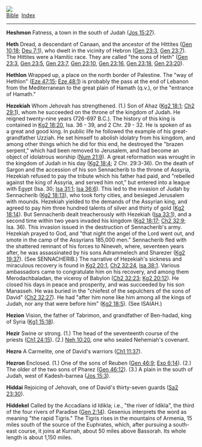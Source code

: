 [![](../../cdshop/ithlogo.png)](../../index)  
[Bible](../index)  [Index](index) 

------------------------------------------------------------------------

<span id="000">**Heshmon**</span> Fatness, a town in the south of Judah
([Jos 15:27](../kjv/jos015.htm#027)).

<span id="001">**Heth**</span> Dread, a descendant of Canaan, and the
ancestor of the Hittites ([Gen 10:18](../kjv/gen010.htm#018); [Deu
7:1](../kjv/deu007.htm#001)), who dwelt in the vicinity of Hebron ([Gen
23:3](../kjv/gen023.htm#003), [Gen 23:7](../kjv/gen023.htm#007)). The
Hittites were a Hamitic race. They are called "the sons of Heth" ([Gen
23:3](../kjv/gen023.htm#003), [Gen 23:5](../kjv/gen023.htm#005), [Gen
23:7](../kjv/gen023.htm#007), [Gen 23:10](../kjv/gen023.htm#010), [Gen
23:16](../kjv/gen023.htm#016), [Gen 23:18](../kjv/gen023.htm#018), [Gen
23:20](../kjv/gen023.htm#020)).

<span id="002">**Hethlon**</span> Wrapped up, a place on the north
border of Palestine. The "way of Hethlon" ([Eze
47:15](../kjv/eze047.htm#015); [Eze 48:1](../kjv/eze048.htm#001)) is
probably the pass at the end of Lebanon from the Mediterranean to the
great plain of Hamath (q.v.), or the "entrance of Hamath."

<span id="003">**Hezekiah**</span> Whom Jehovah has strengthened. (1.)
Son of Ahaz ([Kg2 18:1](../kjv/kg2018.htm#001); [Ch2
29:1](../kjv/ch2029.htm#001)), whom he succeeded on the throne of the
kingdom of Judah. He reigned twenty-nine years (726-697 B.C.). The
history of this king is contained in [Kg2 18:20](../kjv/kg2018.htm#020),
Isa. 36 - 39, and 2 Chr. 29 - 32. He is spoken of as a great and good
king. In public life he followed the example of his great-grandfather
Uzziah. He set himself to abolish idolatry from his kingdom, and among
other things which he did for this end, he destroyed the "brazen
serpent," which had been removed to Jerusalem, and had become an object
of idolatrous worship ([Num 21:9](../kjv/num021.htm#009)). A great
reformation was wrought in the kingdom of Judah in his day ([Kg2
18:4](../kjv/kg2018.htm#004); 2 Chr. 29:3-36). On the death of Sargon
and the accession of his son Sennacherib to the throne of Assyria,
Hezekiah refused to pay the tribute which his father had paid, and
"rebelled against the king of Assyria, and served him not," but entered
into a league with Egypt (Isa. 30; [Isa 31:1](../kjv/isa031.htm#001);
[Isa 36:6](../kjv/isa036.htm#006)). This led to the invasion of Judah by
Sennacherib ([Kg2 18:13](../kjv/kg2018.htm#013)), who took forty cities,
and besieged Jerusalem with mounds. Hezekiah yielded to the demands of
the Assyrian king, and agreed to pay him three hundred talents of silver
and thirty of gold ([Kg2 18:14](../kjv/kg2018.htm#014)). But Sennacherib
dealt treacherously with Hezekiah ([Isa 33:1](../kjv/isa033.htm#001)),
and a second time within two years invaded his kingdom ([Kg2
18:17](../kjv/kg2018.htm#017); [Ch2 32:9](../kjv/ch2032.htm#009); Isa.
36). This invasion issued in the destruction of Sennacherib's army.
Hezekiah prayed to God, and "that night the angel of the Lord went out,
and smote in the camp of the Assyrians 185,000 men." Sennacherib fled
with the shattered remnant of his forces to Nineveh, where, seventeen
years after, he was assassinated by his sons Adrammelech and Sharezer
([Kg2 19:37](../kjv/kg2019.htm#037)). (See SENNACHERIB.) The narrative
of Hezekiah's sickness and miraculous recovery is found in [Kg2
20:1](../kjv/kg2020.htm#001), [Ch2 32:24](../kjv/ch2032.htm#024), [Isa
38:1](../kjv/isa038.htm#001). Various ambassadors came to congratulate
him on his recovery, and among them Merodachbaladan, the viceroy of
Babylon ([Ch2 32:23](../kjv/ch2032.htm#023); [Kg2
20:12](../kjv/kg2020.htm#012)). He closed his days in peace and
prosperity, and was succeeded by his son Manasseh. He was buried in the
"chiefest of the sepulchers of the sons of David" ([Ch2
32:27](../kjv/ch2032.htm#027)). He had "after him none like him among
all the kings of Judah, nor any that were before him" ([Kg2
18:5](../kjv/kg2018.htm#005)). (See ISAIAH.)

<span id="004">**Hezion**</span> Vision, the father of Tabrimon, and
grandfather of Ben-hadad, king of Syria ([Kg1
15:18](../kjv/kg1015.htm#018)).

<span id="005">**Hezir**</span> Swine or strong. (1.) The head of the
seventeenth course of the priests ([Ch1 24:15](../kjv/ch1024.htm#015)).
(2.) [Neh 10:20](../kjv/neh010.htm#020), one who sealed Nehemiah's
covenant.

<span id="006">**Hezro**</span> A Carmelite, one of David's warriors
([Ch1 11:37](../kjv/ch1011.htm#037)).

<span id="007">**Hezron**</span> Enclosed. (1.) One of the sons of
Reuben ([Gen 46:9](../kjv/gen046.htm#009); [Exo
6:14](../kjv/exo006.htm#014)). (2.) The older of the two sons of Pharez
([Gen 46:12](../kjv/gen046.htm#012)). (3.) A plain in the south of
Judah, west of Kadesh-barnea ([Jos 15:3](../kjv/jos015.htm#003)).

<span id="008">**Hiddai**</span> Rejoicing of Jehovah, one of David's
thirty-seven guards ([Sa2 23:30](../kjv/sa2023.htm#030)).

<span id="009">**Hiddekel**</span> Called by the Accadians id Idikla;
i.e., "the river of Idikla", the third of the four rivers of Paradise
([Gen 2:14](../kjv/gen002.htm#014)). Gesenius interprets the word as
meaning "the rapid Tigris." The Tigris rises in the mountains of
Armenia, 15 miles south of the source of the Euphrates, which, after
pursuing a south-east course, it joins at Kurnah, about 50 miles above
Bassorah. Its whole length is about 1,150 miles.
